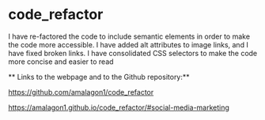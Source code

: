 # code_refactor

I have re-factored the code to include semantic elements in order to make the code more accessible.
I have added alt attributes to image links, and I have fixed broken links.
I have consolidated CSS selectors to make the code more concise and easier to read


** Links to the webpage and to the Github repository:**

https://github.com/amalagon1/code_refactor

https://amalagon1.github.io/code_refactor/#social-media-marketing


